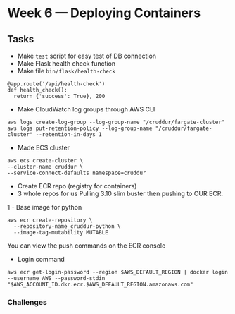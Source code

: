 # Week 6 — Deploying Containers

## Tasks
- Make `test` script for easy test of DB connection
- Make Flask health check function
- Make file `bin/flask/health-check`

```
@app.route('/api/health-check')
def health_check():
  return {'success': True}, 200
```

 - Make CloudWatch log groups through AWS CLI

 ```
aws logs create-log-group --log-group-name "/cruddur/fargate-cluster"
aws logs put-retention-policy --log-group-name "/cruddur/fargate-cluster" --retention-in-days 1
 ```


- Made ECS cluster
```
aws ecs create-cluster \
--cluster-name cruddur \
--service-connect-defaults namespace=cruddur
```

- Create ECR repo   (registry for containers)
- 3 whole repos for us
Pulling 3.10 slim buster then pushing to OUR ECR.

1 - Base image for python
```
aws ecr create-repository \
  --repository-name cruddur-python \
  --image-tag-mutability MUTABLE
```

You can view the push commands on the ECR console
- Login command
```
aws ecr get-login-password --region $AWS_DEFAULT_REGION | docker login --username AWS --password-stdin "$AWS_ACCOUNT_ID.dkr.ecr.$AWS_DEFAULT_REGION.amazonaws.com"
```



### Challenges
